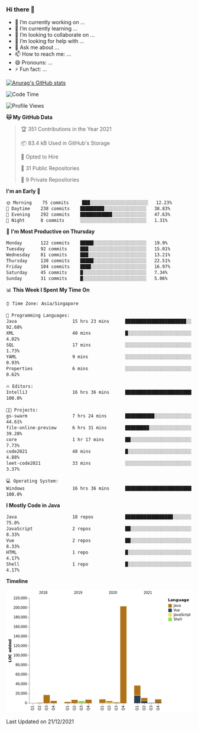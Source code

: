### Hi there 👋

- 🔭 I’m currently working on ...
- 🌱 I’m currently learning ...
- 👯 I’m looking to collaborate on ...
- 🤔 I’m looking for help with ...
- 💬 Ask me about ...
- 📫 How to reach me: ...
- 😄 Pronouns: ...
- ⚡ Fun fact: ...

[![Anurag's GitHub stats](https://github-readme-stats.vercel.app/api?username=xiumu2017&show_icons=true&theme=radical)](https://github.com/anuraghazra/github-readme-stats)

<!--
**xiumu2017/xiumu2017** is a ✨ _special_ ✨ repository because its `README.md` (this file) appears on your GitHub profile.

Here are some ideas to get you started:

- 🔭 I’m currently working on ...
- 🌱 I’m currently learning ...
- 👯 I’m looking to collaborate on ...
- 🤔 I’m looking for help with ...
- 💬 Ask me about ...
- 📫 How to reach me: ...
- 😄 Pronouns: ...
- ⚡ Fun fact: ...
-->

<!--START_SECTION:waka-->
![Code Time](http://img.shields.io/badge/Code%20Time-157%20hrs%2017%20mins-blue)

![Profile Views](http://img.shields.io/badge/Profile%20Views-0-blue)

**🐱 My GitHub Data** 

> 🏆 351 Contributions in the Year 2021
 > 
> 📦 83.4 kB Used in GitHub's Storage 
 > 
> 💼 Opted to Hire
 > 
> 📜 31 Public Repositories 
 > 
> 🔑 9 Private Repositories  
 > 
**I'm an Early 🐤** 

```text
🌞 Morning    75 commits     ███░░░░░░░░░░░░░░░░░░░░░░   12.23% 
🌆 Daytime    238 commits    █████████░░░░░░░░░░░░░░░░   38.83% 
🌃 Evening    292 commits    ████████████░░░░░░░░░░░░░   47.63% 
🌙 Night      8 commits      ░░░░░░░░░░░░░░░░░░░░░░░░░   1.31%

```
📅 **I'm Most Productive on Thursday** 

```text
Monday       122 commits    █████░░░░░░░░░░░░░░░░░░░░   19.9% 
Tuesday      92 commits     ███░░░░░░░░░░░░░░░░░░░░░░   15.01% 
Wednesday    81 commits     ███░░░░░░░░░░░░░░░░░░░░░░   13.21% 
Thursday     138 commits    █████░░░░░░░░░░░░░░░░░░░░   22.51% 
Friday       104 commits    ████░░░░░░░░░░░░░░░░░░░░░   16.97% 
Saturday     45 commits     █░░░░░░░░░░░░░░░░░░░░░░░░   7.34% 
Sunday       31 commits     █░░░░░░░░░░░░░░░░░░░░░░░░   5.06%

```


📊 **This Week I Spent My Time On** 

```text
⌚︎ Time Zone: Asia/Singapore

💬 Programming Languages: 
Java                     15 hrs 23 mins      ███████████████████████░░   92.68% 
XML                      40 mins             █░░░░░░░░░░░░░░░░░░░░░░░░   4.02% 
SQL                      17 mins             ░░░░░░░░░░░░░░░░░░░░░░░░░   1.73% 
YAML                     9 mins              ░░░░░░░░░░░░░░░░░░░░░░░░░   0.93% 
Properties               6 mins              ░░░░░░░░░░░░░░░░░░░░░░░░░   0.62%

🔥 Editors: 
IntelliJ                 16 hrs 36 mins      █████████████████████████   100.0%

🐱‍💻 Projects: 
gs-swarm                 7 hrs 24 mins       ███████████░░░░░░░░░░░░░░   44.61% 
file-online-preview      6 hrs 31 mins       █████████░░░░░░░░░░░░░░░░   39.28% 
core                     1 hr 17 mins        ██░░░░░░░░░░░░░░░░░░░░░░░   7.73% 
code2021                 48 mins             █░░░░░░░░░░░░░░░░░░░░░░░░   4.88% 
leet-code2021            33 mins             ░░░░░░░░░░░░░░░░░░░░░░░░░   3.37%

💻 Operating System: 
Windows                  16 hrs 36 mins      █████████████████████████   100.0%

```

**I Mostly Code in Java** 

```text
Java                     18 repos            ██████████████████░░░░░░░   75.0% 
JavaScript               2 repos             ██░░░░░░░░░░░░░░░░░░░░░░░   8.33% 
Vue                      2 repos             ██░░░░░░░░░░░░░░░░░░░░░░░   8.33% 
HTML                     1 repo              █░░░░░░░░░░░░░░░░░░░░░░░░   4.17% 
Shell                    1 repo              █░░░░░░░░░░░░░░░░░░░░░░░░   4.17%

```


**Timeline**

![Chart not found](https://raw.githubusercontent.com/xiumu2017/xiumu2017/main/charts/bar_graph.png) 


 Last Updated on 21/12/2021
<!--END_SECTION:waka-->
